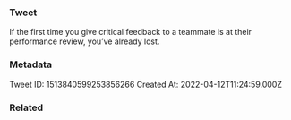 ### Tweet
If the first time you give critical feedback to a teammate is at their performance review, you’ve already lost.

### Metadata
Tweet ID: 1513840599253856266
Created At: 2022-04-12T11:24:59.000Z

### Related

